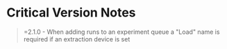 Critical Version Notes
===========================

>=2.1.0 -  When adding runs to an experiment queue a "Load" name is required if an extraction device is set
 